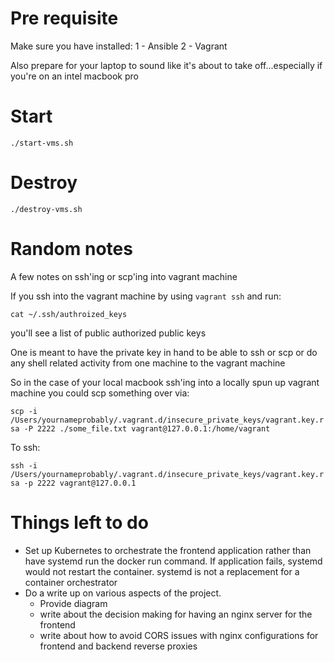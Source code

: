# Pre requisite

Make sure you have installed:
1 - Ansible
2 - Vagrant

Also prepare for your laptop to sound like it's about to take off...especially if you're on an intel macbook pro

# Start

```
./start-vms.sh
```

# Destroy

```
./destroy-vms.sh
```

# Random notes

A few notes on ssh'ing or scp'ing into vagrant machine

If you ssh into the vagrant machine by using `vagrant ssh` and run:

`cat ~/.ssh/authroized_keys`

you'll see a list of public authorized public keys 

One is meant to have the private key in hand to be able to ssh or scp or do any shell related activity from one machine to the vagrant machine

So in the case of your local macbook ssh'ing into a locally spun up vagrant machine you could scp something over via:

`scp -i /Users/yournameprobably/.vagrant.d/insecure_private_keys/vagrant.key.rsa -P 2222 ./some_file.txt vagrant@127.0.0.1:/home/vagrant`

To ssh:

`ssh -i /Users/yournameprobably/.vagrant.d/insecure_private_keys/vagrant.key.rsa -p 2222 vagrant@127.0.0.1`

# Things left to do

* Set up Kubernetes to orchestrate the frontend application rather than have systemd run the docker run command. If application fails, systemd would not restart the container. systemd is not a replacement for a container orchestrator
* Do a write up on various aspects of the project.
  * Provide diagram
  * write about the decision making for having an nginx server for the frontend
  * write about how to avoid CORS issues with nginx configurations for frontend and backend reverse proxies